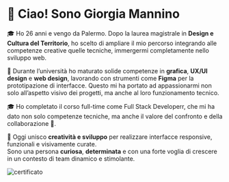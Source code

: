 # 👋 Ciao! Sono Giorgia Mannino

🎓 Ho 26 anni e vengo da Palermo. Dopo la laurea magistrale in **Design e Cultura del Territorio**, ho scelto di ampliare il mio percorso integrando alle competenze creative quelle tecniche, immergermi completamente nello sviluppo web.

🎨 Durante l’università ho maturato solide competenze in **grafica**, **UX/UI design** e **web design**, lavorando con strumenti come **Figma** per la prototipazione di interfacce. Questo mi ha portato ad appassionarmi non solo all’aspetto visivo dei progetti, ma anche al loro funzionamento tecnico.

🎓 Ho completato il corso full-time come Full Stack Developerr, che mi ha dato non solo competenze tecniche, ma anche il valore del confronto e della collaborazione 🤝.


🚀 Oggi unisco **creatività e sviluppo** per realizzare interfacce responsive, funzionali e visivamente curate.  
Sono una persona **curiosa**, **determinata** e con una forte voglia di crescere in un contesto di team dinamico e stimolante.


![certificato](https://github.com/user-attachments/assets/bff8b9a1-c648-49cf-a648-3fc41eba2b34)
